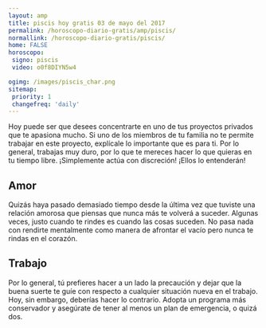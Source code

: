 ```yaml
---
layout: amp
title: piscis hoy gratis 03 de mayo del 2017 
permalink: /horoscopo-diario-gratis/amp/piscis/
normallink: /horoscopo-diario-gratis/piscis/
home: FALSE
horoscopo:
 signo: piscis
 video: o0f8DIYN5w4

ogimg: /images/piscis_char.png
sitemap:
 priority: 1
 changefreq: 'daily'
---
```



Hoy puede ser que desees concentrarte en uno de tus proyectos privados que te apasiona mucho. Si uno de los miembros de tu familia no te permite trabajar en este proyecto, explícale lo importante que es para ti. Por lo general, trabajas muy duro, por lo que te mereces hacer lo que quieras en tu tiempo libre. ¡Simplemente actúa con discreción! ¡Ellos lo entenderán!

## Amor

Quizás haya pasado demasiado tiempo desde la última vez que tuviste una relación amorosa que piensas que nunca más te volverá a suceder. Algunas veces, justo cuando te rindes es cuando las cosas suceden. No pasa nada con rendirte mentalmente como manera de afrontar el vacío pero nunca te rindas en el corazón.

## Trabajo

Por lo general, tú prefieres hacer a un lado la precaución y dejar que la buena suerte te guíe con respecto a cualquier situación nueva en el trabajo. Hoy, sin embargo, deberías hacer lo contrario. Adopta un programa más conservador y asegúrate de tener al menos un plan de emergencia, o quizá dos.